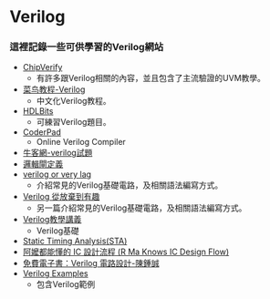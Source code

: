 # **Verilog**
### 這裡記錄一些可供學習的Verilog網站
* [ChipVerify](https://www.chipverify.com/)
  * 有許多跟Verilog相關的內容，並且包含了主流驗證的UVM教學。
* [菜鸟教程-Verilog](https://www.runoob.com/w3cnote/verilog-tutorial.html)
  * 中文化Verilog教程。
* [HDLBits](https://hdlbits.01xz.net/wiki/Problem_sets) 
  * 可練習Verilog題目。  
* [CoderPad](https://embed.coderpad.io/sandbox?language=verilog)
  * Online Verilog Compiler 
* [牛客網-verilog試題](https://www.nowcoder.com/exam/oj?page=1&tab=Verilog%E7%AF%87&topicId=301)
* [邏輯閘定義](https://www.ro-boy.com/blog/digital-board-true-table)
* [verilog or very lag ](https://ithelp.ithome.com.tw/users/20141480/ironman/4772)
  * 介紹常見的Verilog基礎電路，及相關語法編寫方式。
* [Verilog 從放棄到有趣](https://ithelp.ithome.com.tw/users/20107543/ironman/1492)
  * 另一篇介紹常見的Verilog基礎電路，及相關語法編寫方式。
* [Verilog教學講義](https://hom-wang.gitbooks.io/verilog-hdl/content/Chapter_01.html)
  * Verilog基礎
* [Static Timing Analysis(STA)](https://hackmd.io/@derek8955/HymBdS1li#Static-Timing-AnalysisSTA)
* [阿嬤都能懂的 IC 設計流程 (R Ma Knows IC Design Flow)](https://www.youtube.com/watch?v=kYUhk6FQwBc)
* [免費電子書：Verilog 電路設計-陳鍾誠](http://ccckmit.wikidot.com/ve:main)
* [Verilog Examples](http://www.asic-world.com/examples/verilog/index.html)
  * 包含Verilog範例 

